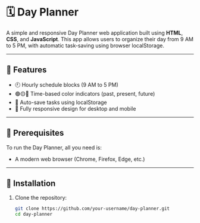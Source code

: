 # 🗓️ Day Planner

A simple and responsive Day Planner web application built using **HTML**, **CSS**, and **JavaScript**. This app allows users to organize their day from 9 AM to 5 PM, with automatic task-saving using browser localStorage.

---

## 📌 Features

- 🕘 Hourly schedule blocks (9 AM to 5 PM)  
- 🟢🟡🔴 Time-based color indicators (past, present, future)  
- 💾 Auto-save tasks using localStorage  
- 📱 Fully responsive design for desktop and mobile  

---

## 🧰 Prerequisites

To run the Day Planner, all you need is:

- A modern web browser (Chrome, Firefox, Edge, etc.)

---

## 🔧 Installation

1. Clone the repository:
   ```bash
   git clone https://github.com/your-username/day-planner.git
   cd day-planner
